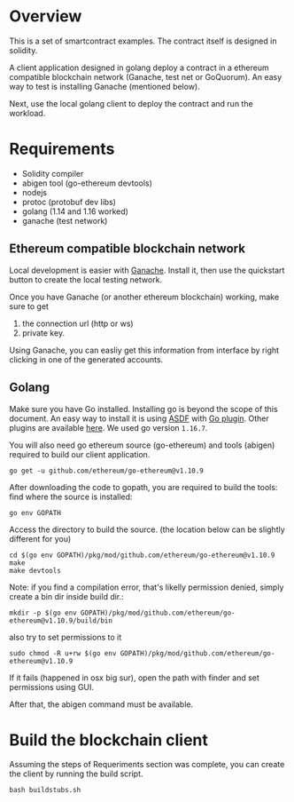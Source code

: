 

# Overview
This is a set of smartcontract examples.
The contract itself is designed in solidity.

A client application designed in golang deploy a contract in a ethereum compatible blockchain network (Ganache, test net or GoQuorum). An easy way to test is installing Ganache (mentioned below).

Next, use the local golang client to deploy the contract
and run the workload.

# Requirements
* Solidity compiler
* abigen tool (go-ethereum devtools)
* nodejs
* protoc (protobuf dev libs)
* golang (1.14 and 1.16 worked)
* ganache (test network)

## Ethereum compatible blockchain network
Local development is easier with [Ganache](https://www.trufflesuite.com/ganache). Install it, then use the quickstart button
to create the local testing network. 

Once you have Ganache (or another ethereum blockchain) working, make sure to get 

1. the connection url (http or ws) 
2. private key.

Using Ganache, you can easliy get this information from interface by right clicking in one of the generated accounts.


## Golang
Make sure you have Go installed. Installing go is beyond the scope of this document. 
An easy way to install it is using [ASDF](https://asdf-vm.com/) with [Go plugin](https://github.com/kennyp/asdf-golang). Other plugins are available [here](https://github.com/asdf-vm/asdf-plugins).
We used go version `1.16.7`. 

You will also need go ethereum source (go-ethereum) and tools (abigen) required to build our client application.

```
go get -u github.com/ethereum/go-ethereum@v1.10.9
```

After downloading the code to gopath, you are required to build the tools:
find where the source is installed:
```
go env GOPATH
```
Access the directory to build the source. (the location below can be slightly different for you)
```
cd $(go env GOPATH)/pkg/mod/github.com/ethereum/go-ethereum@v1.10.9
make
make devtools
```

Note: if you find a compilation error, that's likelly permission denied, simply create a bin dir inside build dir.:
```
mkdir -p $(go env GOPATH)/pkg/mod/github.com/ethereum/go-ethereum@v1.10.9/build/bin
```
also try to set permissions to it
```
sudo chmod -R u+rw $(go env GOPATH)/pkg/mod/github.com/ethereum/go-ethereum@v1.10.9 
```
If it fails (happened in osx big sur), open the path with finder and set permissions using GUI.

After that, the abigen command must be available.


# Build the blockchain client
Assuming the steps of Requeriments section was complete, you can create the client by running the build script.

```
bash buildstubs.sh
```